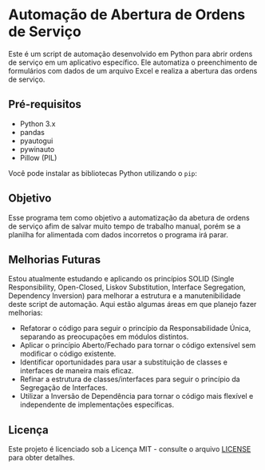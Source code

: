 # Automação de Abertura de Ordens de Serviço

Este é um script de automação desenvolvido em Python para abrir ordens de serviço em um aplicativo específico. Ele automatiza o preenchimento de formulários com dados de um arquivo Excel e realiza a abertura das ordens de serviço.

## Pré-requisitos

- Python 3.x
- pandas
- pyautogui
- pywinauto
- Pillow (PIL)

Você pode instalar as bibliotecas Python utilizando o `pip`:

## Objetivo

Esse programa tem como objetivo a automatização da abetura de ordens de serviço afim de salvar muito tempo de trabalho manual, porém se a planilha for alimentada com dados incorretos o programa irá parar.

## Melhorias Futuras

Estou atualmente estudando e aplicando os princípios SOLID (Single Responsibility, Open-Closed, Liskov Substitution, Interface Segregation, Dependency Inversion) para melhorar a estrutura e a manutenibilidade deste script de automação. Aqui estão algumas áreas em que planejo fazer melhorias:

- Refatorar o código para seguir o princípio da Responsabilidade Única, separando as preocupações em módulos distintos.
- Aplicar o princípio Aberto/Fechado para tornar o código extensível sem modificar o código existente.
- Identificar oportunidades para usar a substituição de classes e interfaces de maneira mais eficaz.
- Refinar a estrutura de classes/interfaces para seguir o princípio da Segregação de Interfaces.
- Utilizar a Inversão de Dependência para tornar o código mais flexível e independente de implementações específicas.


## Licença

Este projeto é licenciado sob a Licença MIT - consulte o arquivo [LICENSE](LICENSE) para obter detalhes.